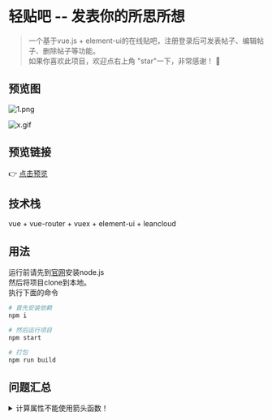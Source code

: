 # 轻贴吧 -- 发表你的所思所想

> 一个基于vue.js + element-ui的在线贴吧，注册登录后可发表帖子、编辑帖子、删除帖子等功能。       
如果你喜欢此项目，欢迎点右上角 "star"一下，非常感谢！ 🤞

## 预览图
![1.png](https://i.loli.net/2018/09/06/5b90e53ab42d6.png)

![x.gif](https://i.loli.net/2018/09/12/5b986e5acb81b.gif)

## 预览链接
👉 [点击预览](https://harry0071.github.io/tieba)

## 技术栈
vue + vue-router + vuex + element-ui + leancloud

## 用法
运行前请先到[官网](https://nodejs.org/zh-cn/download/)安装node.js      
然后将项目clone到本地。           
执行下面的命令

``` bash
# 首先安装依赖
npm i

# 然后运行项目
npm start

# 打包
npm run build
```

## 问题汇总
<details>
<summary>计算属性不能使用箭头函数！</summary>
```
watch: {
	number: function (newNum, oldNum) {
	  console.log(this);
	}
}
```
下面这种写法是错误的，如果使用箭头函数，会导致this的指向发生错误     
```
//错误写法
watch: {
	number: (newNum, oldNum) => {
	  console.log(this);
	}
}
```
</details>


